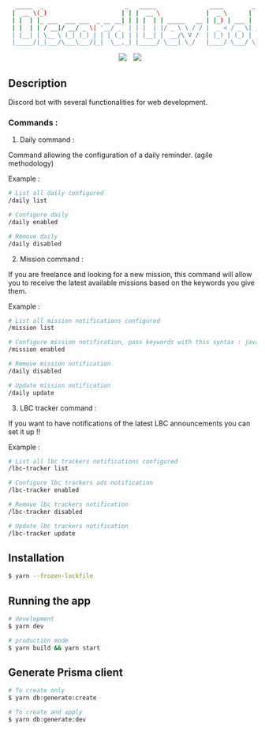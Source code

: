 ```bash

  _____  _                       _   _____               ____        _
 |  __ \(_)                     | | |  __ \             |  _ \      | |
 | |  | |_ ___  ___ ___  _ __ __| | | |  | | _____   __ | |_) | ___ | |_
 | |  | | / __|/ __/ _ \| '__/ _` | | |  | |/ _ \ \ / / |  _ < / _ \| __|
 | |__| | \__ \ (_| (_) | | | (_| | | |__| |  __/\ V /  | |_) | (_) | |_
 |_____/|_|___/\___\___/|_|  \__,_| |_____/ \___| \_/   |____/ \___/ \__|


```

<div align="center">
	<img src="https://img.shields.io/badge/DiscordJS-7289da?style=for-the-badge&logo=Discord&logoColor=white" style="margin-right: 10px"></img>
	<img src="https://img.shields.io/badge/prisma-2D3748?style=for-the-badge&logo=prisma&logoColor=white" style="margin-right: 10px"></img>
</div>

## Description

Discord bot with several functionalities for web development.

### Commands :

1. Daily command :

Command allowing the configuration of a daily reminder. (agile methodology)

Example :

```bash
# List all daily configured
/daily list

# Configure daily
/daily enabled

# Remove daily
/daily disabled
```

2. Mission command :

If you are freelance and looking for a new mission, this command will allow you to receive the latest available missions based on the keywords you give them.

Example :

```bash
# List all mission notifications configured
/mission list

# Configure mission notification, pass keywords with this syntax : java,python,typescript
/mission enabled

# Remove mission notification
/daily disabled

# Update mission notification
/daily update
```

3. LBC tracker command :

If you want to have notifications of the latest LBC announcements you can set it up !!

Example :

```bash
# List all lbc trackers notifications configured
/lbc-tracker list

# Configure lbc trackers ads notification
/lbc-tracker enabled

# Remove lbc trackers notification
/lbc-tracker disabled

# Update lbc trackers notification
/lbc-tracker update
```

## Installation

```bash
$ yarn --frozen-lockfile
```

## Running the app

```bash
# development
$ yarn dev

# production mode
$ yarn build && yarn start
```

## Generate Prisma client

```bash
# To create only
$ yarn db:generate:create

# To create and apply
$ yarn db:generate:dev
```
